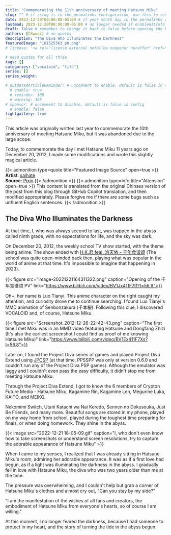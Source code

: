 ```yaml
---
title: "Commemorating the 11th anniversary of meeting Hatsune Miku"
slug: "" # if :slug is in the permalinks configuration, use this to resolve URL conflict with other posts
date: 2023-12-20T00:00:00-05:00 # if year month day in the permalinks configuration and other posts have the same date, modify this to resolve URL conflict with other posts 
lastmod: 2023-12-20T00:00:00-05:00 # no longer needed if enableGitInfo = true
draft: false # remember to change it back to false before opening the PR for publishing
authors: [CXwudi] # no quotes
description: "The Diva Who Illuminates the Darkness"
featuredImage: "101525363_p0.png"
# license: '<a rel="license external nofollow noopener noreffer" href="https://creativecommons.org/licenses/by/4.0/" target="_blank">CC BY 4.0</a>'

# need quotes for all three
tags: []
categories: ["vocaloid", "life"]
series: []
series_weight: 

# outdatedArticleReminder: # uncomment to enable, default is false in config 
  # enable: true
  # reminder: 180
  # warning: 365
# sponsor: # uncomment to disable, default is false in config 
  # enable: false
lightgallery: true
---
```


This article was originally written last year to commemorate the 10th anniversary of meeting Hatsune Miku, but it was abandoned due to the large scope.

Today, to commemorate the day I met Hatsune Miku 11 years ago on December 20, 2012, I made some modifications and wrote this slightly magical article.

<!--more-->
{{< admonition type=quote title="Featured Image Source" open=true >}}
**Artist**: [saihate](https://www.pixiv.net/users/2254287) <!--just to insert a double space behind-->  
**Source**: [Pixiv](https://www.pixiv.net/artworks/101525363)
{{< /admonition >}}
{{< admonition type=info title="Attension" open=true >}}
This content is translated from the original Chinses version of the post from this blog through GitHub Copilot translation, and then modified appropriately.
Please forgive me if there are some bugs such as unfluent English sentences.
{{< /admonition >}}

## The Diva Who Illuminates the Darkness

At that time, I, who was always second to last, was trapped in the abyss called ninth grade, with no expectations for life, and the sky was dark.

On December 20, 2012, the weekly school TV show started, with the theme being anime. The show ended with [H.K.君 feai. 洛天依 - 千年食谱颂](https://www.bilibili.com/video/av308040) (The school was quite open-minded back then, playing what was popular in the world of anime at that time. It's impossible to imagine that happening in 2023).

{{< figure src="image-20221221164311322.png" caption="Opening of the 千年食谱颂 PV" link="https://www.bilibili.com/video/BV1Jx411F7tf?t=56.9">}}

Oh~, her name is Luo Tianyi. This anime character on the right caught my attention, and curiosity drove me to continue searching. I found Luo Tianyi's MMD animation of Senbonzakura (千本桜). Following this clue, I discovered VOCALOID and, of course, Hatsune Miku.

{{< figure src="Screenshot_2012-12-26-22-42-43.png" caption="The first time I met Miku was in an MMD video featuring Hatsune and Dongfang Zhizi (It's also the earliest screenshot I could find as proof of me knowing Hatsune Miku)" link="https://www.bilibili.com/video/BV1Ex411F7Xs?t=56.8">}}

Later on, I found the Project Diva series of games and played Project Diva Extend using [JPCSP](https://github.com/jpcsp/jpcsp) (at that time, PPSSPP was only at version 0.6.0 and couldn't run any of the Project Diva PSP games). Although the emulator was laggy and I couldn't even pass the easy difficulty, it didn't stop me from meeting Hatsune Miku.

Through the Project Diva Extend, I got to know the 6 members of Crypton Future Media - Hatsune Miku, Kagamine Rin, Kagamine Len, Megurine Luka, KAITO, and MEIKO.

Nekomimi Switch, Utani Katachi wa Nai Keredo, Sennen no Dokusouka, Just Be Friends, and many more.
Beautiful songs are stored in my phone, played on my way home from school, played during the toughest time preparing for finals, or when doing homework. They shine in the abyss.

{{< image src="2022-12-21 18-05-09.gif" caption="I, who don't even know how to take screenshots or understand screen resolutions, try to capture the adorable appearance of Hatsune Miku" >}}

When I came to my senses, I realized that I was already sitting in Hatsune Miku's room, admiring her adorable appearance. It was as if a first love had begun, as if a light was illuminating the darkness in the abyss. I gradually fell in love with Hatsune Miku, the diva who was two years older than me at the time.

The pressure was overwhelming, and I couldn't help but grab a corner of Hatsune Miku's clothes and almost cry out, "Can you stay by my side?"

"I am the manifestation of the wishes of all fans and creators, the embodiment of Hatsune Miku from everyone's hearts, so of course I am willing."

At this moment, I no longer feared the darkness, because I had someone to protect in my heart, and the story of turning the tide in the abyss begun.
